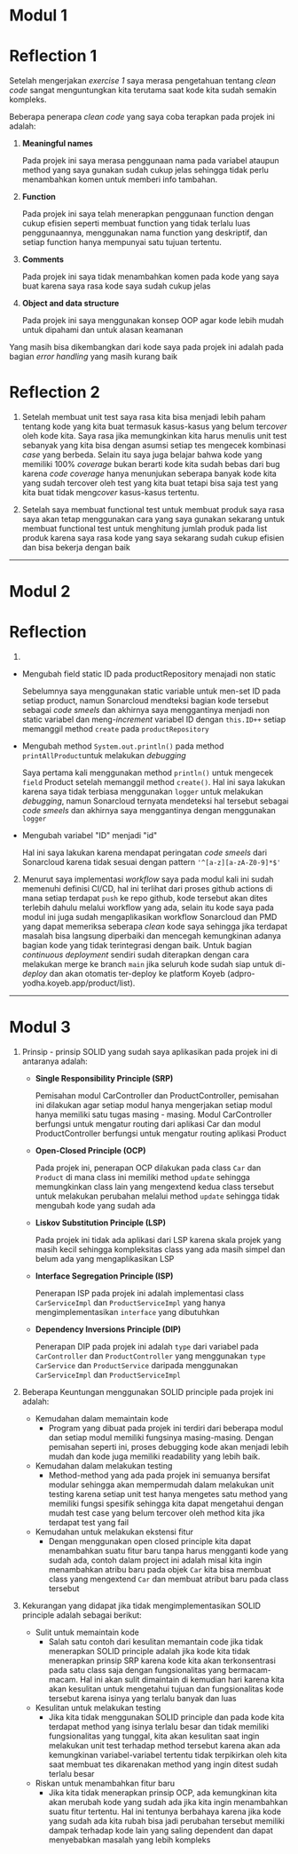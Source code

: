 # Modul 1
# Reflection 1

Setelah mengerjakan *exercise 1* saya merasa pengetahuan tentang *clean code* sangat menguntungkan kita terutama saat kode kita sudah semakin kompleks.

Beberapa penerapa *clean code* yang saya coba terapkan pada projek ini adalah:

1. **Meaningful names**
   
   Pada projek ini saya merasa penggunaan nama pada variabel ataupun method yang saya gunakan sudah cukup jelas sehingga
   tidak perlu menambahkan komen untuk memberi info tambahan.

2. **Function**

   Pada projek ini saya telah menerapkan penggunaan function dengan cukup efisien seperti membuat function yang tidak terlalu luas penggunaannya,
   menggunakan nama function yang deskriptif, dan setiap function hanya mempunyai satu tujuan tertentu.

3. **Comments**

   Pada projek ini saya tidak menambahkan komen pada kode yang saya buat karena saya rasa kode saya sudah cukup jelas

4. **Object and data structure**

   Pada projek ini saya menggunakan konsep OOP agar kode lebih mudah untuk dipahami dan untuk alasan keamanan


Yang masih bisa dikembangkan dari kode saya pada projek ini adalah pada bagian *error handling* yang masih kurang baik

# Reflection 2

1. Setelah membuat unit test saya rasa kita bisa menjadi lebih paham tentang kode yang kita buat termasuk kasus-kasus yang belum ter*cover* oleh kode kita. 
Saya rasa jika memungkinkan kita harus menulis unit test sebanyak yang kita bisa dengan asumsi setiap tes mengecek kombinasi *case* yang berbeda.
Selain itu saya juga belajar bahwa kode yang memiliki 100% *coverage* bukan berarti kode kita sudah bebas dari bug karena *code coverage* hanya menunjukan seberapa banyak kode kita
yang sudah tercover oleh test yang kita buat tetapi bisa saja test yang kita buat tidak meng*cover* kasus-kasus tertentu.

2. Setelah saya membuat functional test untuk membuat produk saya rasa saya akan tetap menggunakan cara yang saya gunakan sekarang untuk membuat functional test untuk menghitung jumlah produk pada list produk karena saya rasa kode yang saya sekarang sudah cukup efisien dan bisa bekerja dengan baik
---


# Modul 2
# Reflection

1. 
* Mengubah field static ID pada productRepository menajadi non static

   Sebelumnya saya menggunakan static variable untuk men-set ID pada setiap product, namun Sonarcloud mendteksi bagian kode tersebut sebagai *code smeels* dan akhirnya saya menggantinya menjadi non static variabel dan meng-*increment* variabel ID dengan `this.ID++` setiap memanggil method `create` pada `productRepository`

* Mengubah method `System.out.println()` pada method `printAllProduct`untuk melakukan *debugging*

   Saya pertama kali menggunakan method `println()` untuk mengecek `field` Product setelah memanggil method `create()`. Hal ini saya lakukan karena saya tidak terbiasa menggunakan `logger` untuk melakukan *debugging*, namun Sonarcloud ternyata mendeteksi hal tersebut sebagai *code smeels* dan akhirnya saya menggantinya dengan menggunakan `logger`

* Mengubah variabel "ID" menjadi "id"

   Hal ini saya lakukan karena mendapat peringatan *code smeels* dari Sonarcloud karena tidak sesuai dengan pattern `'^[a-z][a-zA-Z0-9]*$'`

2. Menurut saya implementasi *workflow* saya pada modul kali ini sudah memenuhi definisi CI/CD, hal ini terlihat dari proses github actions di mana setiap terdapat `push` ke repo github, kode tersebut akan dites terlebih dahulu melalui workflow yang ada, selain itu kode saya pada modul ini juga sudah mengaplikasikan workflow Sonarcloud dan PMD yang dapat memeriksa seberapa *clean* kode saya sehingga jika terdapat masalah bisa langsung diperbaiki dan mencegah kemungkinan adanya bagian kode yang tidak terintegrasi dengan baik. Untuk bagian *continuous deployment* sendiri sudah diterapkan dengan cara melakukan merge ke branch `main` jika seluruh kode sudah siap untuk di-*deploy* dan akan otomatis ter-deploy ke platform Koyeb (adpro-yodha.koyeb.app/product/list).
---

# Modul 3
1. Prinsip - prinsip SOLID yang sudah saya aplikasikan pada projek ini di antaranya adalah:
   * <b>Single Responsibility Principle (SRP)</b>
   
        Pemisahan modul CarController dan ProductController, pemisahan ini dilakukan agar setiap modul hanya mengerjakan
        setiap modul hanya memiliki satu tugas masing - masing. Modul CarController berfungsi untuk mengatur routing
        dari aplikasi Car dan modul ProductController berfungsi untuk mengatur routing aplikasi Product
   * <b>Open-Closed Principle (OCP) </b>
        
        Pada projek ini, penerapan OCP dilakukan pada class `Car` dan `Product` di mana class ini memiliki method
        `update` sehingga memungkinkan class lain yang mengextend kedua class tersebut untuk melakukan perubahan melalui
        method `update` sehingga tidak mengubah kode yang sudah ada
   * <b>Liskov Substitution Principle (LSP) </b>
   
        Pada projek ini tidak ada aplikasi dari LSP karena skala projek yang masih kecil sehingga kompleksitas class
        yang ada masih simpel dan belum ada yang mengaplikasikan LSP
   * <b> Interface Segregation Principle (ISP)</b>
        
        Penerapan ISP pada projek ini adalah implementasi class `CarServiceImpl` dan `ProductServiceImpl` yang
        hanya mengimplementasikan `interface` yang dibutuhkan
   * <b> Dependency Inversions Principle (DIP)</b>
        
        Penerapan DIP pada projek ini adalah `type` dari variabel pada `CarController` dan `ProductController`
        yang menggunakan `type` `CarService` dan `ProductService` daripada menggunakan `CarServiceImpl` dan `ProductServiceImpl`


2.  Beberapa Keuntungan menggunakan SOLID principle pada projek ini adalah:
    * Kemudahan dalam memaintain kode
      * Program yang dibuat pada projek ini terdiri dari beberapa modul dan setiap modul
      memiliki fungsinya masing-masing. Dengan pemisahan seperti ini, proses debugging kode
      akan menjadi lebih mudah dan kode juga memiliki readability yang lebih baik.
    * Kemudahan dalam melakukan testing
      * Method-method yang ada pada projek ini semuanya bersifat modular sehingga akan mempermudah
      dalam melakukan unit testing karena setiap unit test hanya mengetes satu method yang memiliki fungsi spesifik
      sehingga kita dapat mengetahui dengan mudah test case yang belum tercover oleh method kita jika terdapat test 
      yang fail
    * Kemudahan untuk melakukan ekstensi fitur
      * Dengan menggunakan open closed principle kita dapat menambahkan suatu fitur baru tanpa
      harus mengganti kode yang sudah ada, contoh dalam project ini adalah misal kita ingin menambahkan
      atribu baru pada objek `Car` kita bisa membuat class yang mengextend `Car` dan membuat atribut baru
      pada class tersebut

3. Kekurangan yang didapat jika tidak mengimplementasikan SOLID principle adalah sebagai berikut:
    * Sulit untuk memaintain kode
      * Salah satu contoh dari kesulitan memantain code jika tidak menerapkan SOLID principle adalah jika
        kode kita tidak menerapkan prinsip SRP karena kode kita akan terkonsentrasi pada satu class saja
        dengan fungsionalitas yang bermacam-macam. Hal ini akan sulit dimaintain di kemudian hari karena kita
        akan kesulitan untuk mengetahui tujuan dan fungsionalitas kode tersebut karena isinya yang terlalu banyak dan luas
    * Kesulitan untuk melakukan testing
      * Jika kita tidak menggunakan SOLID principle dan pada kode kita terdapat method yang isinya terlalu besar
        dan tidak memiliki fungsionalitas yang tunggal, kita akan kesulitan saat ingin melakukan unit test terhadap method tersebut
        karena akan ada kemungkinan variabel-variabel tertentu tidak terpikirkan oleh kita saat membuat tes dikarenakan method
        yang ingin ditest sudah terlalu besar
    * Riskan untuk menambahkan fitur baru
      * Jika kita tidak menerapkan prinsip OCP, ada kemungkinan kita akan merubah kode yang sudah ada jika
        kita ingin menambahkan suatu fitur tertentu. Hal ini tentunya berbahaya karena jika kode yang sudah ada kita rubah
        bisa jadi perubahan tersebut memiliki dampak terhadap kode lain yang saling dependent dan dapat menyebabkan masalah
        yang lebih kompleks